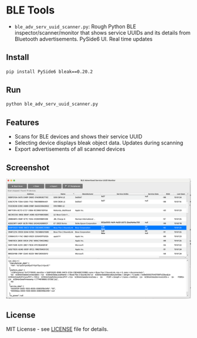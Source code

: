 # BLE Tools

- `ble_adv_serv_uuid_scanner.py`: Rough Python BLE inspector/scanner/monitor that shows service UUIDs and its details from Bluetooth advertisements. PySide6 UI. Real time updates

## Install

```bash
pip install PySide6 bleak==0.20.2
```

## Run

```bash
python ble_adv_serv_uuid_scanner.py
```

## Features

- Scans for BLE devices and shows their service UUID
- Selecting device displays bleak object data. Updates during scanning
- Export advertisements of all scanned devices

## Screenshot

![BLE Scanner](screenshot.png)

## License

MIT License - see [LICENSE](LICENSE) file for details.
